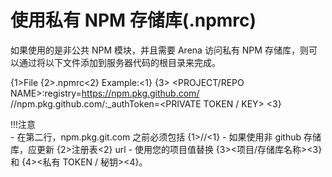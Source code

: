 # 使用私有 NPM 存储库(.npmrc)

如果使用的是非公共 NPM 模块，并且需要 Arena 访问私有 NPM 存储库，则可以通过将以下文件添加到服务器代码的根目录来完成。 

{1>File {2>.npmrc<2} Example:<1} {3> <PROJECT/REPO NAME>:registry=https://npm.pkg.github.com/ //npm.pkg.github.com/:\_authToken=<PRIVATE TOKEN / KEY> <3}

!!!注意   
    \- 在第二行，npm.pkg.git.com 之前必须包括 {1>//<1}
\- 如果使用非 github 存储库，应更新 {2>注册表<2} url
\- 使用您的项目值替换 {3><项目/存储库名称><3} 和 {4><私有 TOKEN / 秘钥><4}。

